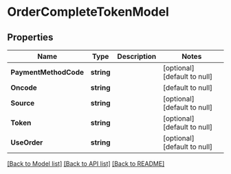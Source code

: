 # OrderCompleteTokenModel

## Properties
Name | Type | Description | Notes
------------ | ------------- | ------------- | -------------
**PaymentMethodCode** | **string** |  | [optional] [default to null]
**Oncode** | **string** |  | [default to null]
**Source** | **string** |  | [optional] [default to null]
**Token** | **string** |  | [optional] [default to null]
**UseOrder** | **string** |  | [optional] [default to null]

[[Back to Model list]](../README.md#documentation-for-models) [[Back to API list]](../README.md#documentation-for-api-endpoints) [[Back to README]](../README.md)


